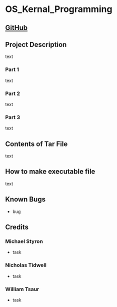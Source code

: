 # OS_Kernal_Programming

## [GitHub](https://github.com/NickTidwell/OS_Kernal_Programming.git)

## Project Description

text

### Part 1

text

### Part 2

text

### Part 3

text

## Contents of Tar File

text

## How to make executable file

text

## Known Bugs

* bug

## Credits

### Michael Styron

* task

### Nicholas Tidwell

* task

### William Tsaur

* task